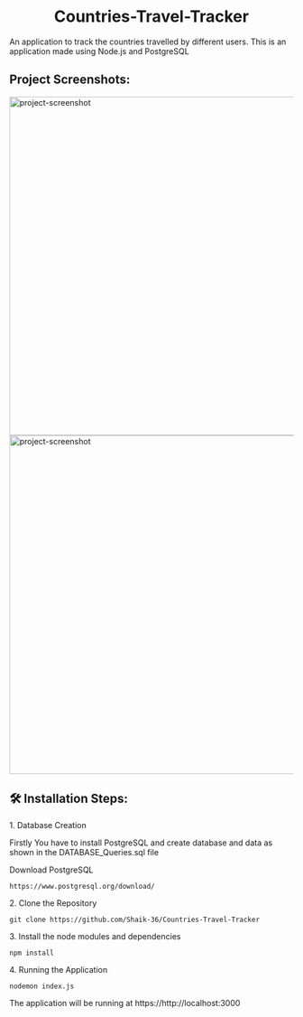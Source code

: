 <h1 align="center" id="title">Countries-Travel-Tracker</h1>



<p id="description">An application to track the countries travelled by different users. This is an application made using Node.js and PostgreSQL</p>

<h2>Project Screenshots:</h2>

<img src="https://snipboard.io/NZUuGk.jpg" alt="project-screenshot" width="800" height="600/">

<img src="https://snipboard.io/FQjCEz.jpg" alt="project-screenshot" width="800" height="600/">

<h2>🛠️ Installation Steps:</h2>

<p>1. Database Creation</p>

Firstly You have to install PostgreSQL and create database and data as shown in the DATABASE_Queries.sql file

Download PostgreSQL
```
https://www.postgresql.org/download/
```

<p>2. Clone the Repository</p>

```
git clone https://github.com/Shaik-36/Countries-Travel-Tracker
```


<p>3. Install the node modules and dependencies</p>

```
npm install
```

<p>4. Running the Application</p>

```
nodemon index.js
```
<p>The application will be running at https://http://localhost:3000 </p>



